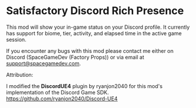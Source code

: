 # Satisfactory Discord Rich Presence
This mod will show your in-game status on your Discord profile. It currently has support for biome, tier, activity, and elapsed time in the active game session.

If you encounter any bugs with this mod please contact me either on Discord (SpaceGameDev (Factory Props)) or via email at support@spacegamedev.com.

Attribution:

I modified the <b>DiscordUE4</b> plugin by ryanjon2040 for this mod's implementation of the Discord Game SDK.<br> https://github.com/ryanjon2040/Discord-UE4
